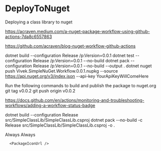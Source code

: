 # DeployToNuget
Deploying a class library to nuget 

https://acraven.medium.com/a-nuget-package-workflow-using-github-actions-7da8c6557863

https://github.com/acraven/blog-nuget-workflow-github-actions


dotnet build --configuration Release /p:Version=0.0.1
dotnet test --configuration Release /p:Version=0.0.1 --no-build
dotnet pack --configuration Release /p:Version=0.0.1 --no-build --output .
dotnet nuget push Vivek.SimpleNuGet.Workflow.0.0.1.nupkg --source https://api.nuget.org/v3/index.json --api-key YourApiKeyWillComeHere

Run the following commands to build and publish the package to nuget.org
git tag v0.0.2
git push origin v0.0.2

https://docs.github.com/en/actions/monitoring-and-troubleshooting-workflows/adding-a-workflow-status-badge


dotnet build --configuration Release src/SimpleClassLib/SimpleClassLib.csproj
dotnet pack  --no-build -c Release src/SimpleClassLib/SimpleClassLib.csproj -o .





  <ItemGroup>
    <None Include="images\nuget-logo-og-600x600.png" Pack="true" PackagePath="">
      <CopyToOutputDirectory>Always</CopyToOutputDirectory>
    </None>
    <None Include="images\ccc.jpeg" Pack="true" PackagePath="">
      <CopyToOutputDirectory>Always</CopyToOutputDirectory>
    </None>
  </ItemGroup>

      <PackageIconUrl />
